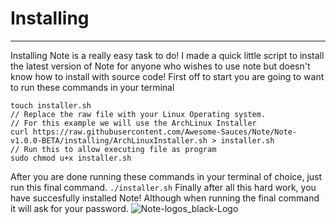 # Installing
___

Installing Note is a really easy task to do!
I made a quick little script to install the latest version of Note for anyone who wishes to use note but doesn't know how to install with source code!
First off to start you are going to want to run these commands in your terminal
```
touch installer.sh
// Replace the raw file with your Linux Operating system.
// For this example we will use the ArchLinux Installer
curl https://raw.githubusercontent.com/Awesome-Sauces/Note/Note-v1.0.0-BETA/installing/ArchLinuxInstaller.sh > installer.sh
// Run this to allow executing file as program
sudo chmod u+x installer.sh
```
After you are done running these commands in your terminal of choice, just run this final command.
```./installer.sh```
Finally after all this hard work, you have succesfully installed Note!
Although when running the final command it will ask for your password.
![Note-logos_black-Logo](https://user-images.githubusercontent.com/78565561/150656857-c89e1528-9f4b-4df2-bd51-c43456c720c0.png)
